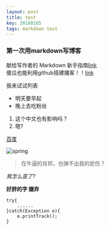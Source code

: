 ```yaml
---
layout: post
title: test
key: 20180105
tags: markdown test
---
```


### 第一次用markdown写博客


献给写作者的 Markdown 新手指南[link](https://www.jianshu.com/p/q81RER) <br/>
傻瓜也能利用github搭建播客！！[link](http://cyzus.github.io/2015/06/21/github-build-blog/) <br/>

我来试试列表
- 明天要早起
- 晚上去吃粉丝

1. 这个中文也有影响吗？
2. 嗯?

[百度](http:www.baidu.com)

![spring](http://p2.so.qhmsg.com/bdr/_240_/t015da2261cad90ed37.jpg)

> 在牛逼的肖邦，也弹不出我的悲伤？

*我怎么歪了?*

**好胖的字 嫌弃**

```
try{
	......
}catch(Exception e){
	e.printTrack();
}
```

